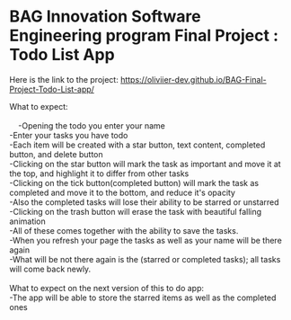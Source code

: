 # BAG Innovation Software Engineering program Final Project : Todo List App
Here is the link to the project: https://oliviier-dev.github.io/BAG-Final-Project-Todo-List-app/

What to expect: <br>
<br>
  &nbsp;&nbsp;&nbsp;&nbsp;-Opening the todo you enter your name <br>
  -Enter your tasks you have todo <br>
  -Each item will be created with a star button, text content, completed button, and delete button <br>
  -Clicking on the star button will mark the task as important and move it at the top, and highlight it to differ from other tasks <br>
  -Clicking on the tick button(completed button) will mark the task as completed and move it to the bottom, and reduce it's opacity <br>
  -Also the completed tasks will lose their ability to be starred or unstarred <br>
  -Clicking on the trash button will erase the task with beautiful falling animation <br>
  -All of these comes together with the ability to save the tasks. <br>
  -When you refresh your page the tasks as well as your name will be there again <br>
  -What will be not there again is the (starred or completed tasks); all tasks will come back newly. <br>
  <br>
What to expect on the next version of this to do app: <br>
  -The app will be able to store the starred items as well as the completed ones<br>

